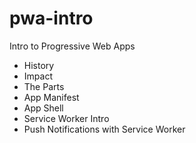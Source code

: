 # pwa-intro
Intro to Progressive Web Apps


* History
* Impact
* The Parts
* App Manifest
* App Shell
* Service Worker Intro
* Push Notifications with Service Worker
